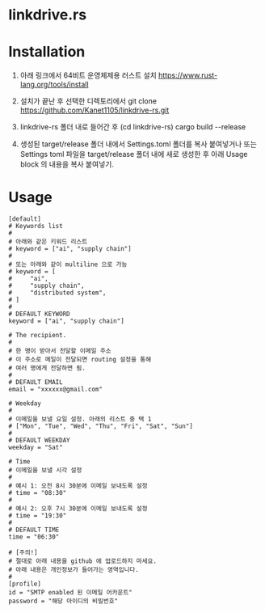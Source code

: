 # linkdrive.rs

# Installation

1. 아래 링크에서 64비트 운영체제용 러스트 설치
https://www.rust-lang.org/tools/install 

2. 설치가 끝난 후 선택한 디렉토리에서
git clone https://github.com/Kanet1105/linkdrive-rs.git

3. linkdrive-rs 폴더 내로 들어간 후 (cd linkdrive-rs)
cargo build --release

4. 생성된 target/release 폴더 내에서 Settings.toml 폴더를 복사 
붙여넣거나 또는 Settings toml 파일을 target/release 폴더 내에 
새로 생성한 후 아래 Usage block 의 내용을 복사 붙여넣기.

# Usage

```
[default]
# Keywords list
# 
# 아래와 같은 키워드 리스트
# keyword = ["ai", "supply chain"]
# 
# 또는 아래와 같이 multiline 으로 가능
# keyword = [
#     "ai",
#     "supply chain",
#     "distributed system",
# ]
#
# DEFAULT KEYWORD
keyword = ["ai", "supply chain"]

# The recipient.
#
# 한 명이 받아서 전달할 이메일 주소
# 이 주소로 메일이 전달되면 routing 설정을 통해
# 여러 명에게 전달하면 됨.
#
# DEFAULT EMAIL
email = "xxxxxx@gmail.com"

# Weekday
# 
# 이메일을 보낼 요일 설정. 아래의 리스트 중 택 1
# ["Mon", "Tue", "Wed", "Thu", "Fri", "Sat", "Sun"]
#
# DEFAULT WEEKDAY
weekday = "Sat"

# Time
# 이메일을 보낼 시각 설정
#
# 예시 1: 오전 8시 30분에 이메일 보내도록 설정
# time = "08:30" 
#
# 예시 2: 오후 7시 30분에 이메일 보내도록 설정
# time = "19:30"
#
# DEFAULT TIME
time = "06:30"

# [주의!]
# 절대로 아래 내용을 github 에 업로드하지 마세요.
# 아래 내용은 개인정보가 들어가는 영역입니다.
#
[profile]
id = "SMTP enabled 된 이메일 어카운트"
password = "해당 아이디의 비밀번호"
```
